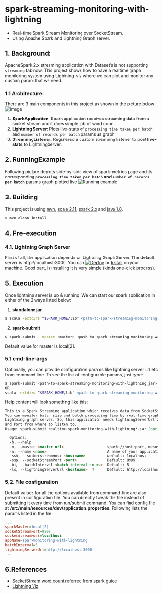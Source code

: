 # spark-streaming-monitoring-with-lightning
- Real-time Spark Stream Monitoring over SocketStream.
- Using Apache Spark and Lightning Graph server. 

## 1. Background:
ApacheSpark 2.x streaming application with Dataset’s is not supporting ```streaming``` tab now. This project shows how to have a realtime graph monitoring system using Lightning-viz where we can plot and monitor any custom param that we need.

### 1.1 Architecture:
There are 3 main components in this project as shown in the picture below:
![image](https://user-images.githubusercontent.com/22542670/27772180-9241ccba-5f7a-11e7-8400-c2e047e53016.png)
1. **SparkApplication:** Spark application receives streaming data from a socket stream and it does simple job of word count.
2. **Lightning Server:** Plots live-stats of ```processing time taken per batch``` and ```number of records per batch``` params as graph
3. **StreamingListener:** Registered a custom streaming listener to post **live-stats** to LightningServer.

## 2. RunningExample
Following picture depicts side-by-side view of spark-metrics page and its corresponding **```processing time taken per batch``` and ```number of records per batch```** params graph plotted live
![Running example](https://user-images.githubusercontent.com/22542670/27770239-5e636fa6-5f58-11e7-8b72-28470de103dd.png)

## 3. Building
This project is using [mvn](#mvn), [scala 2.11](#scala), [spark 2.x](#spark) and [java 1.8](#java).
```sh
$ mvn clean install
```

## 4. Pre-execution
### 4.1. Lightning Graph Server
First of all, the application depends on Lightning Graph Server.
The default server is http://localhost:3000. You can [![Deploy](https://www.herokucdn.com/deploy/button.svg)](https://heroku.com/deploy?template=https://github.com/lightning-viz/lightning/tree/v1.2.1) or [Install](#lightning) on your machine. Good part, is installing it is very simple (kinda one-click process).

## 5. Execution
Once lightning server is up & running, We can start our spark application in either of the 2 ways listed below:

1. **standalone jar**
```sh
$ scala -extdirs “$SPARK_HOME/lib" <path-to-spark-streaming-monitoring-with-lightning.jar> --master <master> <cmd-line-args>
```

2. **spark-submit**
```sh
$ spark-submit --master <master> <path-to-spark-streaming-monitoring-with-lightning.jar> <cmd-line-args>
```
Default value for master is local[2].

### 5.1 cmd-line-args
Optionally, you can provide configuration params like lightning server url etc from command line.
To see the list of configurable params, just type:
```sh
$ spark-submit <path-to-spark-streaming-monitoring-with-lightning.jar> --help
OR
scala -extdirs “$SPARK_HOME/lib" <path-to-spark-streaming-monitoring-with-lightning.jar> -h
```
Help content will look something like this:
```markdown
This is a Spark Streaming application which receives data from SocketStream and does word count.
You can monitor batch size and batch processing time by real-time graph that's rendered using
Lightning graph server. So, this application needs lightningServerUrl and SocketStreamHost
and Port from where to listen to..
Usage: spark-submit realtime-spark-monitoring-with-lightning*.jar [options]

  Options:
  -h, --help
  -m, --master <master_url>                    spark://host:port, mesos://host:port, yarn, or local.
  -n, --name <name>                            A name of your application.
  -ssh, --socketStreamHost <hostname>          Default: localhost
  -ssp, --socketStreamPort <port>              Default: 9999
  -bi, --batchInterval <batch interval in ms>  Default: 5
  -ls, --lightningServerUrl <hostname>  T      Default: http://localhost:3000
```

### 5.2. File configuration
Default values for all the options available from command-line are also present in configuration file. 
You can directly tweak the file instead of submitting it every time from run/submit command.
You can find config file at **/src/main/resources/dev/application.properties**. 
Following lists the params listed in the file:
```ini
...
sparkMaster=local[2]
socketStreamPort=9999
socketStreamHost=localhost
appName=sparkmonitoring-with-lightning
batchInterval=5
lightningServerUrl=http://localhost:3000
...
```

##  6.References
- [SocketStream word count referred from spark guide](https://spark.apache.org/docs/latest/streaming-programming-guide.html)
- [Lightning Viz](http://lightning-viz.org/usage/#creating)
